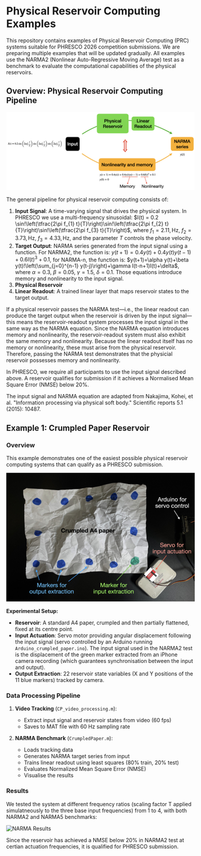 # Physical Reservoir Computing Examples

This repository contains examples of Physical Reservoir Computing (PRC) systems suitable for PHRESCO 2026 competition submissions. We are preparing multiple examples that will be updated gradually. All examples use the NARMA2 (Nonlinear Auto-Regressive Moving Average) test as a benchmark to evaluate the computational capabilities of the physical reservoirs.

## Overview: Physical Reservoir Computing Pipeline

![PRC Pipeline](images/pipeline_diagram.png)

The general pipeline for physical reservoir computing consists of:

1. **Input Signal**: A time-varying signal that drives the physical system. In PHRESCO we use a multi-frequency sinusoidal:
$I(t) = 0.2 \sin!\left(\tfrac{2\pi f_{1} t}{T}\right)\sin!\left(\tfrac{2\pi f_{2} t}{T}\right)\sin!\left(\tfrac{2\pi f_{3} t}{T}\right)$,
where $f_{1}=2.11,\text{Hz}$, $f_{2}=3.73,\text{Hz}$, $f_{3}=4.33,\text{Hz}$, and the parameter $T$ controls the phase velocity.
2. **Target Output**: NARMA series generated from the input signal using a function. For NARMA2, the function is:
$y(t+1)=0.4y(t)+0.4y(t)y(t-1)+0.6I(t)^{3}+0.1$,
for NARMA-n, the function is:
$y(t+1)=\alpha y(t)+\beta y(t)!\left(\sum_{j=0}^{n-1} y(t-j)\right)+\gamma I(t-n+1)I(t)+\delta$,
where $\alpha=0.3$, $\beta=0.05$, $\gamma=1.5$, $\delta=0.1$. Those equations introduce memory and nonlinearity to the input signal.
4. **Physical Reservoir** 
5. **Linear Readout**: A trained linear layer that maps reservoir states to the target output.

If a physical reservoir passes the NARMA test—i.e., the linear readout can produce the target output when the reservoir is driven by the input signal—this means the reservoir-readout system processes the input signal in the same way as the NARMA equation. Since the NARMA equation introduces memory and nonlinearity, the reservoir-readout system must also exhibit the same memory and nonlinearity. Because the linear readout itself has no memory or nonlinearity, these must arise from the physical reservoir. Therefore, passing the NARMA test demonstrates that the physicial reservoir possesses memory and nonlinearity.

In PHRESCO, we require all participants to use the input signal described above. A reservoir qualifies for submission if it achieves a Normalised Mean Square Error (NMSE) below 20%.

The input signal and NARMA equation are adapted from Nakajima, Kohei, et al. "Information processing via physical soft body." Scientific reports 5.1 (2015): 10487.

## Example 1: Crumpled Paper Reservoir

### Overview

This example demonstrates one of the easiest possible physical reservoir computing systems that can qualify as a PHRESCO submission. 

![Experimental Setup](images/crumpled_paper_setup.png)

**Experimental Setup:**
- **Reservoir**: A standard A4 paper, crumpled and then partially flattened, fixed at its centre point.
- **Input Actuation**: Servo motor providing angular displacement following the input signal (servo controlled by an Arduino running `Arduino_crumpled_paper.ino`). The input signal used in the NARMA2 test is the displacement of the green marker extracted from an iPhone camera recording (which guarantees synchronisation between the input and output).
- **Output Extraction**: 22 reservoir state variables (X and Y positions of the 11 blue markers) tracked by camera.

### Data Processing Pipeline

1. **Video Tracking** (`CP_video_processing.m`):
   - Extract input signal and reservoir states from video (60 fps)
   - Saves to MAT file with 60 Hz sampling rate

2. **NARMA Benchmark** (`CrumpledPaper.m`):
   - Loads tracking data
   - Generates NARMA target series from input
   - Trains linear readout using least squares (80% train, 20% test)
   - Evaluates Normalized Mean Square Error (NMSE)
   - Visualise the results

### Results

We tested the system at different frequency ratios (scaling factor T applied simulatneously to the three base input frequencies) from 1 to 4, with both NARMA2 and NARMA5 benchmarks:

![NARMA Results](images/crumpled_paper_result.bmp)

Since the reservoir has achieved a NMSE below 20% in NARMA2 test at certian actuation frequencies, it is qualified for PHRESCO submission.
